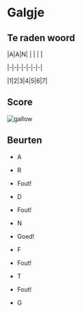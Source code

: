# Galgje

## Te raden woord

|A|A|N| | | | |

|-|-|-|-|-|-|-|

|1|2|3|4|5|6|7|

## Score
![gallow](./images/5.png)

## Beurten

* A 

* R  
* Fout!

* D  
* Fout!

* N  
* Goed!

* F 
* Fout!

* T  
* Fout!

* G